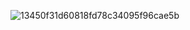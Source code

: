 
 ![13450f31d60818fd78c34095f96cae5b](https://github.com/user-attachments/assets/56525db6-4d95-4ebb-820a-b297952fb48b)

